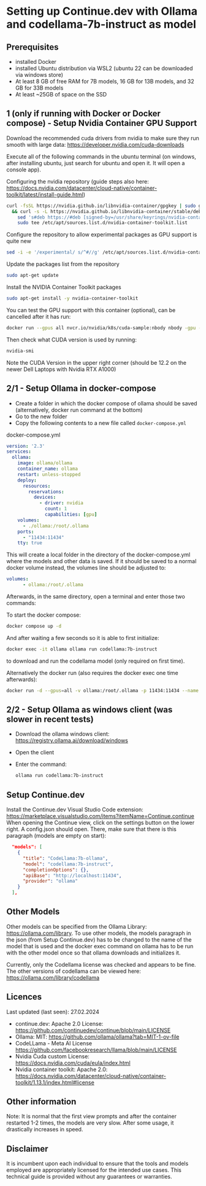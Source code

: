 # Setting up Continue.dev with Ollama and codellama-7b-instruct as model

## Prerequisites

- installed Docker
- installed Ubuntu distribution via WSL2 (ubuntu 22 can be downloaded via windows store)
- At least 8 GB of free RAM for 7B models, 16 GB for 13B models, and 32 GB for 33B models
- At least ~25GB of space on the SSD

## 1 (only if running with Docker or Docker compose) - Setup Nvidia Container GPU Support

Download the recommended cuda drivers from nvidia to make sure they run smooth with large data: <https://developer.nvidia.com/cuda-downloads>

Execute all of the following commands in the ubuntu terminal (on windows, after installing ubuntu, just search for ubuntu and open it. It will open a console app).

Configuring the nvidia repository (guide steps also here: <https://docs.nvidia.com/datacenter/cloud-native/container-toolkit/latest/install-guide.html>)

```bash
curl -fsSL https://nvidia.github.io/libnvidia-container/gpgkey | sudo gpg --dearmor -o /usr/share/keyrings/nvidia-container-toolkit-keyring.gpg \
  && curl -s -L https://nvidia.github.io/libnvidia-container/stable/deb/nvidia-container-toolkit.list | \
    sed 's#deb https://#deb [signed-by=/usr/share/keyrings/nvidia-container-toolkit-keyring.gpg] https://#g' | \
    sudo tee /etc/apt/sources.list.d/nvidia-container-toolkit.list
```

Configure the repository to allow experimental packages as GPU support is quite new

```bash
sed -i -e '/experimental/ s/^#//g' /etc/apt/sources.list.d/nvidia-container-toolkit.list
```

Update the packages list from the repository

```bash
sudo apt-get update
```

Install the NVIDIA Container Toolkit packages

```bash
sudo apt-get install -y nvidia-container-toolkit
```

You can test the GPU support with this container (optional), can be cancelled after it has run:

```bash
docker run --gpus all nvcr.io/nvidia/k8s/cuda-sample:nbody nbody -gpu -benchmark
```

Then check what CUDA version is used by running:

```bash
nvidia-smi
```

Note the CUDA Version in the upper right corner (should be 12.2 on the newer Dell Laptops with Nvidia RTX A1000)

## 2/1 - Setup Ollama in docker-compose

- Create a folder in which the docker compose of ollama should be saved (alternatively, docker run command at the bottom)
- Go to the new folder
- Copy the following contents to a new file called `docker-compose.yml`

docker-compose.yml

```yml
version: '2.3'
services:
  ollama:
    image: ollama/ollama
    container_name: ollama
    restart: unless-stopped
    deploy:
      resources:
        reservations:
          devices:
            - driver: nvidia
              count: 1
              capabilities: [gpu]
    volumes:
      - ./ollama:/root/.ollama
    ports:
      - "11434:11434"
    tty: true
```

This will create a local folder in the directory of the docker-compose.yml where the models and other data is saved. If it should be saved to a normal docker volume instead, the volumes line should be adjusted to:

```yml
volumes:
      - ollama:/root/.ollama
```

Afterwards, in the same directory, open a terminal and enter those two commands:

To start the docker compose:

```bash
docker compose up -d
```

And after waiting a few seconds so it is able to first initialize:

```bash
docker exec -it ollama ollama run codellama:7b-instruct
```

 to download and run the codellama model (only required on first time).

Alternatively the docker run (also requires the docker exec one time afterwards):

```bash
docker run -d --gpus=all -v ollama:/root/.ollama -p 11434:11434 --name ollama ollama/ollama
```

## 2/2 - Setup Ollama as windows client (was slower in recent tests)

- Download the ollama windows client: <https://registry.ollama.ai/download/windows>
- Open the client
- Enter the command:

  ```bash
  ollama run codellama:7b-instruct
  ```

## Setup Continue.dev

Install the Continue.dev Visual Studio Code extension: <https://marketplace.visualstudio.com/items?itemName=Continue.continue>
When opening the Continue view, click on the settings button on the lower right. A config.json should open. There, make sure that there is this paragraph (models are empty on start):

```json
  "models": [
    {
      "title": "CodeLlama:7b-ollama",
      "model": "codellama:7b-instruct",
      "completionOptions": {},
      "apiBase": "http://localhost:11434",
      "provider": "ollama"
    }
  ],
```

## Other Models

Other models can be specified from the Ollama Library: <https://ollama.com/library>.
To use other models, the models paragraph in the json (from Setup Continue.dev) has to be changed to the name of the model that is used and the docker exec command on ollama has to be run with the other model once so that ollama downloads and initializes it.

Currently, only the Codellama license was checked and appears to be fine. The other versions of codellama can be viewed here: <https://ollama.com/library/codellama>

## Licences

Last updated (last seen): 27.02.2024

- continue.dev: Apache 2.0 License: <https://github.com/continuedev/continue/blob/main/LICENSE>
- Ollama: MIT: <https://github.com/ollama/ollama?tab=MIT-1-ov-file>
- CodeLLama - Meta AI License <https://github.com/facebookresearch/llama/blob/main/LICENSE>
- Nvidia Cuda custom License: <https://docs.nvidia.com/cuda/eula/index.html>
- Nvidia container toolkit: Apache 2.0: <https://docs.nvidia.com/datacenter/cloud-native/container-toolkit/1.13.1/index.html#license>

## Other information

Note: It is normal that the first view prompts and after the container restarted 1-2 times, the models are very slow. After some usage, it drastically increases in speed.

## Disclaimer

It is incumbent upon each individual to ensure that the tools and models employed are appropriately licensed for the intended use cases. This technical guide is provided without any guarantees or warranties.
